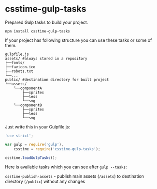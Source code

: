 # csstime-gulp-tasks
Prepared Gulp tasks to build your project.

```
npm install csstime-gulp-tasks
```

If your project has following structure you can use these tasks or some of them.

```
gulpfile.js
assets/ #always stored in a repository
├──fonts/
├──favicon.ico
├──robots.txt
└──...
public/ #destination directory for built project
└──assets/
	└──componentA
		├──sprites
		├──less
		└──svg
	└──componentB
		├──sprites
		├──less
		└──svg
```

Just write this in your Gulpfile.js:
```javascript
'use strict';

var gulp = require('gulp'),
	csstime = require('csstime-gulp-tasks');

csstime.loadGulpTasks();
```

Here is available tasks which you can see after `gulp --tasks`:

`csstime-publish-assets` - publish main assets (`/assets`) to destination directory (`/public`) without any changes


